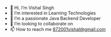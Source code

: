- 👋 Hi, I’m Vishal Singh
- 👀 I’m interested in Learning Technologies
- 🌱 I’m a passionate Java Backend Developer
- 💞️ I’m looking to collaborate on 
- 📫 How to reach me 872001vishal@gmail.com

<!---
Vishu2001/Vishu2001 is a ✨ special ✨ repository because its `README.md` (this file) appears on your GitHub profile.
You can click the Preview link to take a look at your changes.
--->
